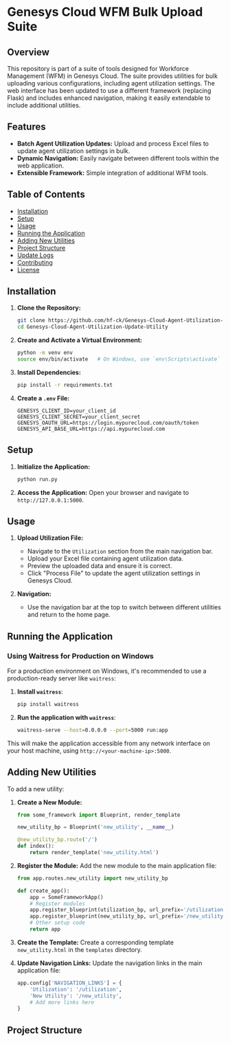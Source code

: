 # Genesys Cloud WFM Bulk Upload Suite

## Overview

This repository is part of a suite of tools designed for Workforce Management (WFM) in Genesys Cloud. The suite provides utilities for bulk uploading various configurations, including agent utilization settings. The web interface has been updated to use a different framework (replacing Flask) and includes enhanced navigation, making it easily extendable to include additional utilities.

## Features

- **Batch Agent Utilization Updates:** Upload and process Excel files to update agent utilization settings in bulk.
- **Dynamic Navigation:** Easily navigate between different tools within the web application.
- **Extensible Framework:** Simple integration of additional WFM tools.

## Table of Contents

- [Installation](#installation)
- [Setup](#setup)
- [Usage](#usage)
- [Running the Application](#running-the-application)
- [Adding New Utilities](#adding-new-utilities)
- [Project Structure](#project-structure)
- [Update Logs](#update-logs)
- [Contributing](#contributing)
- [License](#license)

## Installation

1. **Clone the Repository:**
    ```sh
    git clone https://github.com/hf-ck/Genesys-Cloud-Agent-Utilization-Update-Utility.git
    cd Genesys-Cloud-Agent-Utilization-Update-Utility
    ```

2. **Create and Activate a Virtual Environment:**
    ```sh
    python -m venv env
    source env/bin/activate   # On Windows, use `env\Scripts\activate`
    ```

3. **Install Dependencies:**
    ```sh
    pip install -r requirements.txt
    ```

4. **Create a `.env` File:**
    ```
    GENESYS_CLIENT_ID=your_client_id
    GENESYS_CLIENT_SECRET=your_client_secret
    GENESYS_OAUTH_URL=https://login.mypurecloud.com/oauth/token
    GENESYS_API_BASE_URL=https://api.mypurecloud.com
    ```

## Setup

1. **Initialize the Application:**
    ```sh
    python run.py
    ```

2. **Access the Application:**
    Open your browser and navigate to `http://127.0.0.1:5000`.

## Usage

1. **Upload Utilization File:**
    - Navigate to the `Utilization` section from the main navigation bar.
    - Upload your Excel file containing agent utilization data.
    - Preview the uploaded data and ensure it is correct.
    - Click "Process File" to update the agent utilization settings in Genesys Cloud.

2. **Navigation:**
    - Use the navigation bar at the top to switch between different utilities and return to the home page.

## Running the Application

### Using Waitress for Production on Windows

For a production environment on Windows, it's recommended to use a production-ready server like `waitress`:

1. **Install `waitress`**:
    ```sh
    pip install waitress
    ```

2. **Run the application with `waitress`**:
    ```sh
    waitress-serve --host=0.0.0.0 --port=5000 run:app
    ```

This will make the application accessible from any network interface on your host machine, using `http://<your-machine-ip>:5000`.

## Adding New Utilities

To add a new utility:

1. **Create a New Module:**
    ```python
    from some_framework import Blueprint, render_template

    new_utility_bp = Blueprint('new_utility', __name__)

    @new_utility_bp.route('/')
    def index():
        return render_template('new_utility.html')
    ```

2. **Register the Module:**
    Add the new module to the main application file:
    ```python
    from app.routes.new_utility import new_utility_bp

    def create_app():
        app = SomeFrameworkApp()
        # Register modules
        app.register_blueprint(utilization_bp, url_prefix='/utilization')
        app.register_blueprint(new_utility_bp, url_prefix='/new_utility')
        # Other setup code
        return app
    ```

3. **Create the Template:**
    Create a corresponding template `new_utility.html` in the `templates` directory.

4. **Update Navigation Links:**
    Update the navigation links in the main application file:
    ```python
    app.config['NAVIGATION_LINKS'] = {
        'Utilization': '/utilization',
        'New Utility': '/new_utility',
        # Add more links here
    }
    ```

## Project Structure

